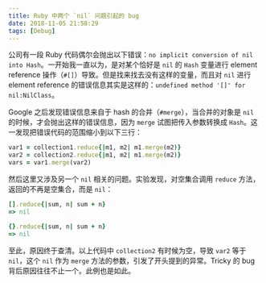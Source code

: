 ```yaml
---
title: Ruby 中两个 `nil` 问题引起的 bug
date: 2018-11-05 21:58:29
tags: [Debug]
---
```


公司有一段 Ruby 代码偶尔会抛出以下错误：`no implicit conversion of nil into Hash`。一开始我一直以为，是对某个恰好是 `nil` 的 `Hash` 变量进行 element reference 操作（`#[]`）导致。但是找来找去没有这样的变量，而且对 `nil` 进行 element reference 的错误信息其实是这样的：`undefined method '[]' for nil:NilClass`。

Google 之后发现错误信息来自于 hash 的合并（`#merge`），当合并的对象是 `nil` 的时候，才会抛出这样的错误信息，因为 `merge` 试图把传入参数转换成 `Hash`。这一发现把错误代码的范围缩小到以下三行：

```ruby
var1 = collection1.reduce{|m1, m2| m1.merge(m2)}
var2 = collection2.reduce{|m1, m2| m1.merge(m2)}
vars = var1.merge(var2)
```

然后这里又涉及另一个 `nil` 相关的问题。实验发现，对空集合调用 `reduce` 方法，返回的不再是空集合，而是 `nil`：

```ruby
[].reduce{|sum, n| sum + n}
=> nil

{}.reduce{|sum, n| sum + n}
=> nil
```

至此，原因终于查清。以上代码中 `collection2` 有时候为空，导致 `var2` 等于 `nil`，这个 `nil` 作为 `merge` 方法的参数，引发了开头提到的异常。Tricky 的 bug 背后原因往往不止一个。此例也是如此。
